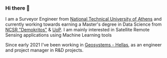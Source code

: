 
### Hi there 👋
I am a Surveyor Engineer from [National Technical University of Athens](https://www.ntua.gr/en/) and currently working towards earning a Master's degree in Data Science from [NCSR "Demokritos"](http://www.demokritos.gr/) & [UoP](https://www.uop.gr/en/). I am mainly interested in Satellite Remote Sensing applications using Machine Learning tools


Since early 2021 I've been working in [Geosystems - Hellas](https://www.geosystems-hellas.gr/), as an engineer and project manager in R&D projects.


<!--
**KonstantinosF/KonstantinosF** is a ✨ _special_ ✨ repository because its `README.md` (this file) appears on your GitHub profile.
